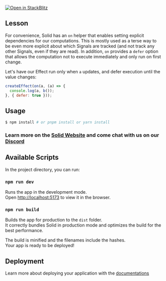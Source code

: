 [![Open in StackBlitz](https://developer.stackblitz.com/img/open_in_stackblitz.svg)](https://stackblitz.com/github/edivados/solid-tutorials/tree/main/tutorials/reactivity_on?file=src/main.jsx)

## Lesson

For convenience, Solid has an `on` helper that enables setting explicit dependencies for our computations. This is mostly used as a terse way to be even more explicit about which Signals are tracked (and not track any other Signals, even if they are read). In addition, `on` provides a `defer` option that allows the computation not to execute immediately and only run on first change.

Let's have our Effect run only when `a` updates, and defer execution until the value changes:

```js
createEffect(on(a, (a) => {
  console.log(a, b());
}, { defer: true }));
```


## Usage

```bash
$ npm install # or pnpm install or yarn install
```

### Learn more on the [Solid Website](https://solidjs.com) and come chat with us on our [Discord](https://discord.com/invite/solidjs)

## Available Scripts

In the project directory, you can run:

### `npm run dev`

Runs the app in the development mode.<br>
Open [http://localhost:5173](http://localhost:5173) to view it in the browser.

### `npm run build`

Builds the app for production to the `dist` folder.<br>
It correctly bundles Solid in production mode and optimizes the build for the best performance.

The build is minified and the filenames include the hashes.<br>
Your app is ready to be deployed!

## Deployment

Learn more about deploying your application with the [documentations](https://vite.dev/guide/static-deploy.html)

